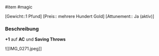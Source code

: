 #item #magic

[Gewicht::1 Pfund]
[Preis:: mehrere Hundert Gold]
[Attunement:: Ja (aktiv)]
### Beschreibung
**+1**  auf **AC** und **Saving Throws**

![[IMG_0271.jpeg]]